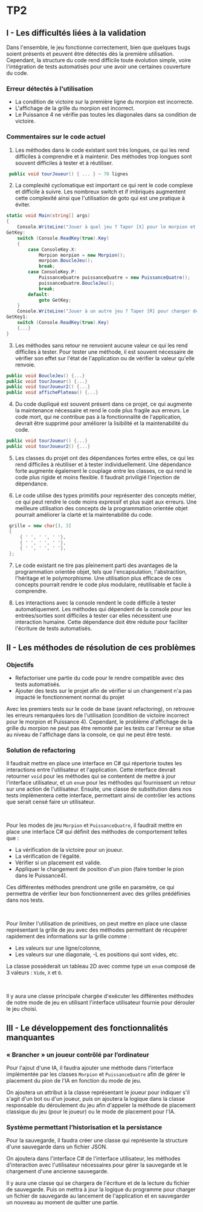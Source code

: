 # TP2


## I - Les difficultés liées à la validation

Dans l'ensemble, le jeu fonctionne correctement, bien que quelques bugs soient présents et peuvent être détectés dès la première utilisation. Cependant, la structure du code rend difficile toute évolution simple, voire l'intégration de tests automatisés pour une avoir une certaines couverture du code.

### Erreur détectés à l'utilisation

- La condition de victoire sur la première ligne du morpion est incorrecte.
- L'affichage de la grille du morpion est incorrect.
- Le Puissance 4 ne vérifie pas toutes les diagonales dans sa condition de victoire.

### Commentaires sur le code actuel

1. Les méthodes dans le code existant sont très longues, ce qui les rend difficiles à comprendre et à maintenir. Des méthodes trop longues sont souvent difficiles à tester et à réutiliser.

```c#
 public void tourJoueur() { ... } ~ 70 lignes
```

2. La complexité cyclomatique est important ce qui rent le code complexe et difficile à suivre. Les nombreux switch et if imbriqués augmentent cette complexité ainsi que l'utilisation de goto qui est une pratique à éviter.

```c#
static void Main(string[] args)
{
    Console.WriteLine("Jouer à quel jeu ? Taper [X] pour le morpion et [P] pour le puissance 4.");
GetKey:
    switch (Console.ReadKey(true).Key)
    {
        case ConsoleKey.X:
            Morpion morpion = new Morpion();
            morpion.BoucleJeu();
            break;
        case ConsoleKey.P:
            PuissanceQuatre puissanceQuatre = new PuissanceQuatre();
            puissanceQuatre.BoucleJeu();
            break;
        default:
            goto GetKey;
    }
    Console.WriteLine("Jouer à un autre jeu ? Taper [R] pour changer de jeu. Taper [Echap] pour quitter.");
GetKey1:
    switch (Console.ReadKey(true).Key)
    {...}
}
```

3. Les méthodes sans retour ne renvoient aucune valeur ce qui les rend difficiles à tester. Pour tester une méthode, il est souvent nécessaire de vérifier son effet sur l'état de l'application ou de vérifier la valeur qu'elle renvoie.

```c#
public void BoucleJeu() {...}
public void tourJoueur() {...}
public void tourJoueur2() {...}
public void affichePlateau() {...}
```

4. Du code dupliqué est souvent présent dans ce projet, ce qui augmente la maintenance nécessaire et rend le code plus fragile aux erreurs. Le code mort, qui ne contribue pas à la fonctionnalité de l'application, devrait être supprimé pour améliorer la lisibilité et la maintenabilité du code.

```c#
public void tourJoueur() {...}
public void tourJoueur2() {...}
```

5. Les classes du projet ont des dépendances fortes entre elles, ce qui les rend difficiles à réutiliser et à tester individuellement. Une dépendance forte augmente également le couplage entre les classes, ce qui rend le code plus rigide et moins flexible. Il faudrait priviligié l'injection de dépendance.

6. Le code utilise des types primitifs pour représenter des concepts métier, ce qui peut rendre le code moins expressif et plus sujet aux erreurs. Une meilleure utilisation des concepts de la programmation orientée objet pourrait améliorer la clarté et la maintenabilité du code.

```c#
 grille = new char[3, 3]
 {
     { ' ', ' ', ' '},
     { ' ', ' ', ' '},
     { ' ', ' ', ' '},
 };
```

7. Le code existant ne tire pas pleinement parti des avantages de la programmation orientée objet, tels que l'encapsulation, l'abstraction, l'héritage et le polymorphisme. Une utilisation plus efficace de ces concepts pourrait rendre le code plus modulaire, réutilisable et facile à comprendre.

8. Les interactions avec la console rendent le code difficile à tester automatiquement. Les méthodes qui dépendent de la console pour les entrées/sorties sont difficiles à tester car elles nécessitent une interaction humaine. Cette dépendance doit être réduite pour faciliter l'écriture de tests automatisés.


## II - Les méthodes de résolution de ces problèmes

### Objectifs

- Refactoriser une partie du code pour le rendre compatible avec des tests automatisés.
- Ajouter des tests sur le projet afin de vérifier si un changement n'a pas impacté le fonctionnement normal du projet

Avec les premiers tests sur le code de base (avant refactoring), on retrouve les erreurs remarquées lors de l'utilisation (condition de victoire incorrect pour le morpion et Puissance 4). Cependant, le problème d'affichage de la grille du morpion ne peut pas être remonté par les tests car l'erreur se situe au niveau de l'affichage dans la console, ce qui ne peut être testé.

### Solution de refactoring

Il faudrait mettre en place une interface en C# qui répertorie toutes les interactions entre l'utilisateur et l'application. Cette interface devrait retourner `void` pour les méthodes qui se contentent de mettre à jour l'interface utilisateur, et un `enum` pour les méthodes qui fournissent un retour sur une action de l'utilisateur. Ensuite, une classe de substitution dans nos tests implémentera cette interface, permettant ainsi de contrôler les actions que serait censé faire un utilisateur.

<br>

Pour les modes de jeu `Morpion` et `PuissanceQuatre`, il faudrait mettre en place une interface C# qui définit des méthodes de comportement telles que :
- La vérification de la victoire pour un joueur.
- La vérification de l'égalité.
- Vérifier si un placement est valide.
- Appliquer le changement de position d'un pion (faire tomber le pion dans le Puissance4).

Ces différentes méthodes prendront une grille en paramètre, ce qui permettra de vérifier leur bon fonctionnement avec des grilles prédéfinies dans nos tests.

<br>

Pour limiter l'utilisation de primitives, on peut mettre en place une classe représentant la grille de jeu avec des méthodes permettant de récupérer rapidement des informations sur la grille comme :
- Les valeurs sur une ligne/colonne,
- Les valeurs sur une diagonale,
-L es positions qui sont vides, etc.

La classe posséderait un tableau 2D avec comme type un `enum` composé de 3 valeurs : `Vide`, `X` et `O`.

<br>

Il y aura une classe principale chargée d'exécuter les différentes méthodes de notre mode de jeu en utilisant l'interface utilisateur fournie pour dérouler le jeu choisi.


## III - Le développement des fonctionnalités manquantes

### « Brancher » un joueur contrôlé par l’ordinateur

Pour l'ajout d'une IA, il faudra ajouter une méthode dans l'interface implémentée par les classes `Morpion` et `PuissanceQuatre` afin de gérer le placement du pion de l'IA en fonction du mode de jeu. 

On ajoutera un attribut à la classe représentant le joueur pour indiquer s'il s'agit d'un bot ou d'un joueur, puis on ajoutera la logique dans la classe responsable du déroulement du jeu afin d'appeler la méthode de placement classique du jeu (pour le joueur) ou le mode de placement pour l'IA.

### Système permettant l’historisation et la persistance

Pour la sauvegarde, il faudra créer une classe qui représente la structure d'une sauvegarde dans un fichier JSON. 

On ajoutera dans l'interface C# de l'interface utilisateur, les méthodes d'interaction avec l'utilisateur nécessaires pour gérer la sauvegarde et le chargement d'une ancienne sauvegarde. 

Il y aura une classe qui se chargera de l'écriture et de la lecture du fichier de sauvegarde. Puis on mettra à jour la logique du programme pour charger un fichier de sauvegarde au lancement de l'application et en sauvegarder un nouveau au moment de quitter une partie.